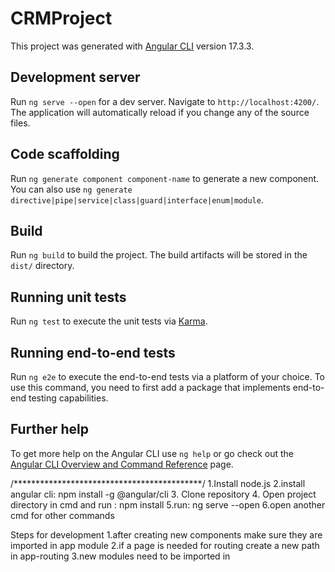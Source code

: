 # CRMProject

This project was generated with [Angular CLI](https://github.com/angular/angular-cli) version 17.3.3.

## Development server

Run `ng serve --open` for a dev server. Navigate to `http://localhost:4200/`. The application will automatically reload if you change any of the source files.

## Code scaffolding

Run `ng generate component component-name` to generate a new component. You can also use `ng generate directive|pipe|service|class|guard|interface|enum|module`.

## Build

Run `ng build` to build the project. The build artifacts will be stored in the `dist/` directory.

## Running unit tests

Run `ng test` to execute the unit tests via [Karma](https://karma-runner.github.io).

## Running end-to-end tests

Run `ng e2e` to execute the end-to-end tests via a platform of your choice. To use this command, you need to first add a package that implements end-to-end testing capabilities.

## Further help

To get more help on the Angular CLI use `ng help` or go check out the [Angular CLI Overview and Command Reference](https://angular.io/cli) page.


/*******************************************/
1.Install node.js
2.install angular cli: npm install -g @angular/cli
3. Clone repository
4. Open project directory in cmd and run : npm install
5.run: ng serve --open
6.open another cmd for other commands

Steps for development
1.after creating new components make sure they are imported in app module
2.if a page is needed for routing create a new path in app-routing
3.new modules need to be imported in 
